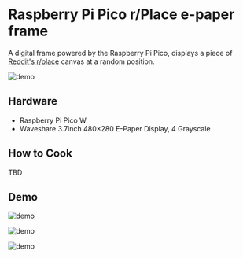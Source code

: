 # Raspberry Pi Pico r/Place e-paper frame
A digital frame powered by the Raspberry Pi Pico, displays a piece of [Reddit's r/place](https://www.reddit.com/r/place/) canvas at a random position.

![demo](https://github.com/flodek/rpi-pico-rplace-e-paper-frame/blob/main/IMG_8263.png?raw=true)

## Hardware
 - Raspberry Pi Pico W
 - Waveshare 3.7inch 480×280 E-Paper Display, 4 Grayscale

## How to Cook
TBD

## Demo
![demo](https://github.com/flodek/rpi-pico-rplace-e-paper-frame/blob/main/IMG_0126.jpeg?raw=true)

![demo](https://github.com/flodek/rpi-pico-rplace-e-paper-frame/blob/main/IMG_8252.png?raw=true)

![demo](https://github.com/flodek/rpi-pico-rplace-e-link-frame/blob/main/demo.gif?raw=true)
